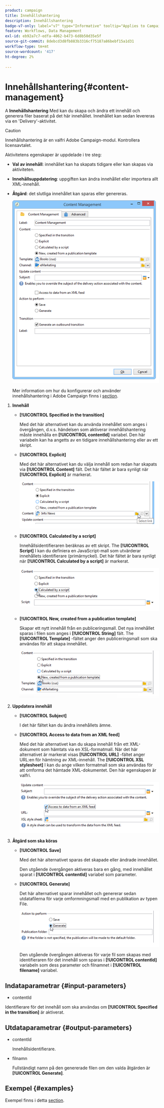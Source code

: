 ```yaml
---
product: campaign
title: Innehållshantering
description: Innehållshantering
badge-v7-only: label="v7" type="Informative" tooltip="Applies to Campaign Classic v7 only"
feature: Workflows, Data Management
exl-id: eb92a7c7-edfa-4062-b473-6d8b50d35e5f
source-git-commit: 8debcd3d8fb883b3316cf75187a86bebf15a1d31
workflow-type: tm+mt
source-wordcount: '417'
ht-degree: 2%

---
```


# Innehållshantering{#content-management}



A **Innehållshantering** Med kan du skapa och ändra ett innehåll och generera filer baserat på det här innehållet. Innehållet kan sedan levereras via en &#39;Delivery&#39;-aktivitet.

>[!CAUTION]
>
>Innehållshantering är en valfri Adobe Campaign-modul. Kontrollera licensavtalet.

Aktivitetens egenskaper är uppdelade i tre steg:

* **Val av innehåll**: innehållet kan ha skapats tidigare eller kan skapas via aktiviteten.
* **Innehållsuppdatering**: uppgiften kan ändra innehållet eller importera allt XML-innehåll.
* **Åtgärd**: det slutliga innehållet kan sparas eller genereras.

   ![](assets/content_mgmt_edit.png)

   Mer information om hur du konfigurerar och använder innehållshantering i Adobe Campaign finns i [section](../../delivery/using/about-content-management.md).

1. **Innehåll**

   * **[!UICONTROL Specified in the transition]**

      Med det här alternativet kan du använda innehållet som anges i övergången, d.v.s. händelsen som aktiverar innehållshantering måste innehålla en **[!UICONTROL contentId]** variabel. Den här variabeln kan ha angetts av en tidigare innehållshantering eller av ett skript.

   * **[!UICONTROL Explicit]**

      Med det här alternativet kan du välja innehåll som redan har skapats via **[!UICONTROL Content]** fält. Det här fältet är bara synligt när **[!UICONTROL Explicit]** är markerat.

      ![](assets/content_mgmt_explicit.png)

   * **[!UICONTROL Calculated by a script]**

      Innehållsidentifieraren beräknas av ett skript. The **[!UICONTROL Script]** I kan du definiera en JavaScript-mall som utvärderar innehållets identifierare (primärnyckel). Det här fältet är bara synligt när **[!UICONTROL Calculated by a script]** är markerat.

      ![](assets/content_mgmt_script.png)

   * **[!UICONTROL New, created from a publication template]**

      Skapar ett nytt innehåll från en publiceringsmall. Det nya innehållet sparas i filen som anges i **[!UICONTROL String]** fält. The **[!UICONTROL Template]** -fältet anger den publiceringsmall som ska användas för att skapa innehållet.

      ![](assets/content_mgmt_new.png)

1. **Uppdatera innehåll**

   * **[!UICONTROL Subject]**

      I det här fältet kan du ändra innehållets ämne.

   * **[!UICONTROL Access to data from an XML feed]**

      Med det här alternativet kan du skapa innehåll från ett XML-dokument som hämtats via en XSL-formatmall. När det här alternativet är markerat visas **[!UICONTROL URL]** -fältet anger URL:en för hämtning av XML-innehåll. The **[!UICONTROL XSL stylesheet]** I kan du ange vilken formatmall som ska användas för att omforma det hämtade XML-dokumentet. Den här egenskapen är valfri.

      ![](assets/content_mgmt_xmlcontent.png)

1. **Åtgärd som ska köras**

   * **[!UICONTROL Save]**

      Med det här alternativet sparas det skapade eller ändrade innehållet.

      Den utgående övergången aktiveras bara en gång, med innehållet sparat i **[!UICONTROL contentId]** variabel som parameter.

   * **[!UICONTROL Generate]**

      Det här alternativet sparar innehållet och genererar sedan utdatafilerna för varje omformningsmall med en publikation av typen File.

      ![](assets/content_mgmt_generate.png)

      Den utgående övergången aktiveras för varje fil som skapas med identifieraren för det innehåll som sparas i **[!UICONTROL contentId]** variabeln som dess parameter och filnamnet i **[!UICONTROL filename]** variabel.

## Indataparametrar {#input-parameters}

* contentId

Identifierare för det innehåll som ska användas om **[!UICONTROL Specified in the transition]** är aktiverat.

## Utdataparametrar {#output-parameters}

* contentId

   Innehållsidentifierare.

* filnamn

   Fullständigt namn på den genererade filen om den valda åtgärden är **[!UICONTROL Generate]**.

## Exempel {#examples}

Exempel finns i detta [section](../../delivery/using/automating-via-workflows.md#examples).
